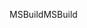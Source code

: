 <span data-ttu-id="b2923-101">MSBuild</span><span class="sxs-lookup"><span data-stu-id="b2923-101">MSBuild</span></span>
